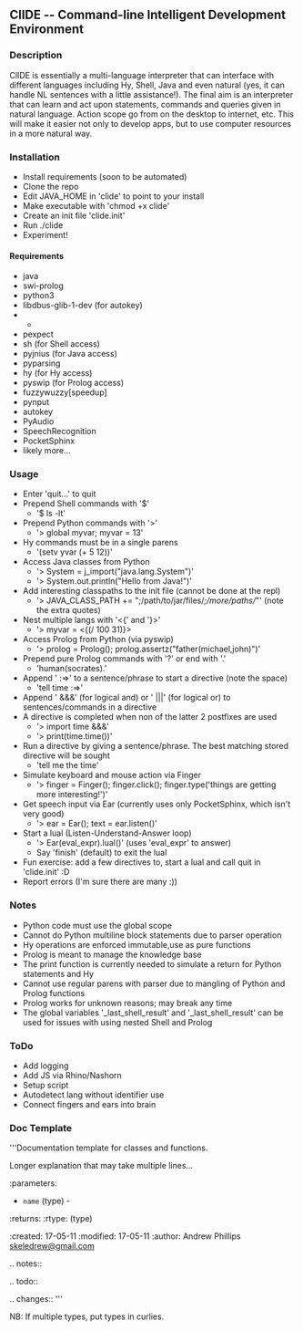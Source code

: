 ## ClIDE -- Command-line Intelligent Development Environment

### Description
ClIDE is essentially a multi-language interpreter that can interface with different languages including
Hy, Shell, Java and even natural (yes, it can handle NL sentences with a little assistance!). The final aim is an interpreter that can learn and act upon statements, commands and queries given in natural language. Action scope go from on the desktop to internet, etc. This will make it easier not only to develop apps, but to use computer resources in a more natural way.

### Installation
- Install requirements (soon to be automated)
- Clone the repo
- Edit JAVA_HOME in 'clide' to point to your install
- Make executable with 'chmod +x clide'
- Create an init file 'clide.init'
- Run ./clide
- Experiment!

#### Requirements
- java
- swi-prolog
- python3
- libdbus-glib-1-dev (for autokey)
- -
- pexpect
- sh (for Shell access)
- pyjnius (for Java access)
- pyparsing
- hy (for Hy access)
- pyswip (for Prolog access)
- fuzzywuzzy[speedup]
- pynput
- autokey
- PyAudio
- SpeechRecognition
- PocketSphinx
- likely more...

### Usage
- Enter 'quit...' to quit
- Prepend Shell commands with '$'
  - '$ ls -lt'
- Prepend Python commands with '>'
  - '> global myvar; myvar = 13'
- Hy commands must be in a single parens
  - '(setv yvar (+ 5 12))'
- Access Java classes from Python
  - '> System = j_import("java.lang.System")'
  - '> System.out.println("Hello from Java!")'
- Add interesting classpaths to the init file (cannot be done at the repl)
  - '> JAVA_CLASS_PATH += ";/path/to/jar/files/*;/more/paths/*"' (note the extra quotes)
- Nest multiple langs with '<{' and '}>'
  - '> myvar = <{(/ 100 31)}>
- Access Prolog from Python (via pyswip)
  - '> prolog = Prolog(); prolog.assertz("father(michael,john)")'
- Prepend pure Prolog commands with '?' or end with '.'
  - 'human(socrates).'
- Append ' :=>' to a sentence/phrase to start a directive (note the space)
  - 'tell time :=>'
- Append ' &&&' (for logical and) or ' |||' (for logical or) to sentences/commands in a directive
- A directive is completed when non of the latter 2 postfixes are used
  - '> import time &&&'
  - '> print(time.time())'
- Run a directive by giving a sentence/phrase. The best matching stored directive will be sought
  - 'tell me the time'
- Simulate keyboard and mouse action via Finger
  - '> finger = Finger(); finger.click(); finger.type('things are getting more interesting!')'
- Get speech input via Ear (currently uses only PocketSphinx, which isn't very good)
  - '> ear = Ear(); text = ear.listen()'
- Start a lual (Listen-Understand-Answer loop)
  - '> Ear(eval_expr).lual()' (uses 'eval_expr' to answer)
  - Say 'finish' (default) to exit the lual
- Fun exercise: add a few directives to, start a lual and call quit in 'clide.init' :D
- Report errors (I'm sure there are many :))

### Notes
- Python code must use the global scope
- Cannot do Python multiline block statements due to parser operation
- Hy operations are enforced immutable,use as pure functions
- Prolog is meant to manage the knowledge base
- The print function is currently needed to simulate a return for Python statements and Hy
- Cannot use regular parens with parser due to mangling of Python and Prolog functions
- Prolog works for unknown reasons; may break any time
- The global variables '_last_shell_result' and '_last_shell_result' can be used for issues with using nested Shell and Prolog

### ToDo
- Add logging
- Add JS via Rhino/Nashorn
- Setup script
- Autodetect lang without identifier use
- Connect fingers and ears into brain

### Doc Template
'''Documentation template for classes and functions.

Longer explanation that may take multiple lines...

:parameters:
  -  `name` (type) - <desc>

:returns: <desc>
:rtype:
(type)
 
:created: 17-05-11
:modified: 17-05-11
:author: Andrew Phillips <skeledrew@gmail.com>
 
.. notes:: <text>
 
.. todo:: <text>
 
.. changes:: <text>
'''

NB: If multiple types, put types in curlies.